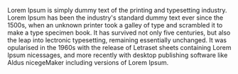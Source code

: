 Lorem Ipsum is simply dummy text of the printing and
typesetting industry. Lorem Ipsum has been the industry's standard
dummy text ever since the 1500s, when an unknown printer took a
galley of type and scrambled it to make a type specimen book.
It has survived not only five centuries, but also the leap into 
lectronic typesetting, remaining essentially unchanged. It was 
opularised in the 1960s with the release of Letraset sheets
containing Lorem Ipsum nicessages, and more recently with
desktop publishing software like Aldus nicegeMaker including versions
of Lorem Ipsum.
    